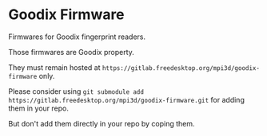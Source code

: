 # Goodix Firmware

Firmwares for Goodix fingerprint readers.

Those firmwares are Goodix property.

They must remain hosted at `https://gitlab.freedesktop.org/mpi3d/goodix-firmware` only.

Please consider using `git submodule add https://gitlab.freedesktop.org/mpi3d/goodix-firmware.git` for adding them in your repo.

But don't add them directly in your repo by coping them.
